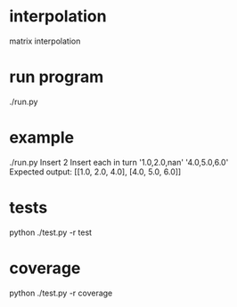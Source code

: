 # interpolation
matrix interpolation

# run program
./run.py

# example
./run.py
Insert 2
Insert each in turn '1.0,2.0,nan'
		    '4.0,5.0,6.0'	
Expected output:
[[1.0, 2.0, 4.0], [4.0, 5.0, 6.0]]

# tests
python ./test.py -r test

# coverage
python ./test.py -r coverage


